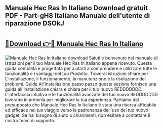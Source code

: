 ## Manuale Hec Ras In Italiano Download gratuit PDF - Part-gH8 Italiano Manuale dell'utente di riparazione DSOkJ

# <h2><a href="http://dfcupm.blite.top/?on=Manuale+Hec+Ras+In+Italiano">🔗Download 👉🔴 Manuale Hec Ras In Italiano</a></h2>

[![Manuale Hec Ras In Italiano download](https://i.imgur.com/lujVjoI.png)](http://dfcupm.blite.top/?on=Manuale+Hec+Ras+In+Italiano)
Saluti e benvenuto nel manuale di Istruzioni per il tuo Manuale Hec Ras In Italiano appena ricevuto. Questa guida completa è progettata per aiutarti a comprendere e utilizzare tutte le funzionalità e i vantaggi del tuo Prodotto. Troverai istruzioni chiare per L'installazione, il funzionamento, la manutenzione e la risoluzione dei problemi. Guida All'installazione passo passo questa sezione fornisce una guida all'installazione chiara e chiara per il tuo nuovo REDDDDDDD. L'interfaccia intuitiva e le funzionalità avanzate del tuo nuovo REDDDDDDD lavorano in armonia per migliorare la tua esperienza. Partiamo dal presupposto che Manuale Hec Ras In Italiano è stata una risorsa affidabile ed efficace nel tuo viaggio verso la padronanza dell'uso del tuo nuovo gadget. Se hai bisogno di aiuto o chiarimenti, non esitare a contattare il nostro team di supporto.
